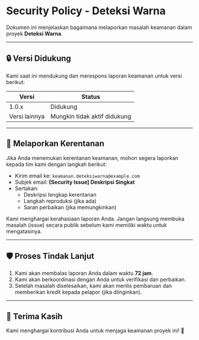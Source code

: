 # Security Policy - Deteksi Warna

Dokumen ini menjelaskan bagaimana melaporkan masalah keamanan dalam proyek **Deteksi Warna**.

---

## 🔒 Versi Didukung

Kami saat ini mendukung dan merespons laporan keamanan untuk versi berikut:

| Versi         | Status      |
| ------------- | ------------ |
| 1.0.x         | Didukung     |
| Versi lainnya | Mungkin tidak aktif didukung |

---

## 📢 Melaporkan Kerentanan

Jika Anda menemukan kerentanan keamanan, mohon segera laporkan kepada tim kami dengan langkah berikut:

- Kirim email ke: `keamanan.deteksiwarna@example.com`
- Subjek email: **[Security Issue] Deskripsi Singkat**
- Sertakan:
  - Deskripsi lengkap kerentanan
  - Langkah reproduksi (jika ada)
  - Saran perbaikan (jika memungkinkan)

Kami menghargai kerahasiaan laporan Anda. Jangan langsung membuka masalah (issue) secara publik sebelum kami memiliki waktu untuk mengatasinya.

---

## 🛡️ Proses Tindak Lanjut

1. Kami akan membalas laporan Anda dalam waktu **72 jam**.
2. Kami akan berkoordinasi dengan Anda untuk verifikasi dan perbaikan.
3. Setelah masalah diselesaikan, kami akan merilis pembaruan dan memberikan kredit kepada pelapor (jika diinginkan).

---

## 🙏 Terima Kasih

Kami menghargai kontribusi Anda untuk menjaga keamanan proyek ini! 🚀
